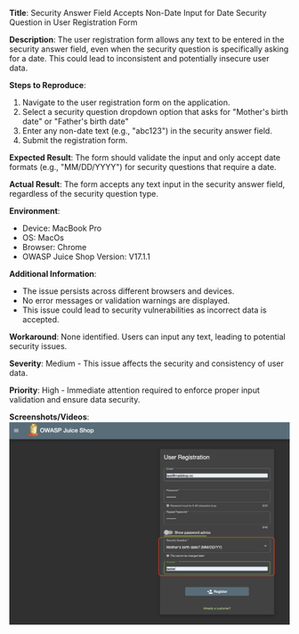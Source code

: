 **Title**: Security Answer Field Accepts Non-Date Input for Date Security Question in User Registration Form

**Description**: The user registration form allows any text to be entered in the security answer field, even when the security question is specifically asking for a date. This could lead to inconsistent and potentially insecure user data.

**Steps to Reproduce**:
1. Navigate to the user registration form on the application.
2. Select a security question dropdown option that asks for "Mother's birth date" or "Father's birth date"
3. Enter any non-date text (e.g., "abc123") in the security answer field.
4. Submit the registration form.

**Expected Result**: The form should validate the input and only accept date formats (e.g., "MM/DD/YYYY") for security questions that require a date.

**Actual Result**: The form accepts any text input in the security answer field, regardless of the security question type.

**Environment**:
- Device: MacBook Pro 
- OS: MacOs
- Browser: Chrome
- OWASP Juice Shop Version: V17.1.1

**Additional Information**:
- The issue persists across different browsers and devices.
- No error messages or validation warnings are displayed.
- This issue could lead to security vulnerabilities as incorrect data is accepted.

**Workaround**: None identified. Users can input any text, leading to potential security issues.

**Severity**: Medium - This issue affects the security and consistency of user data.

**Priority**: High - Immediate attention required to enforce proper input validation and ensure data security.

**Screenshots/Videos**: 
![1.1.security-ans-field-issue](./images/1.security-ans-field.png)<br />